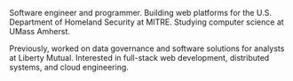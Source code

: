 Software engineer and programmer. Building web platforms for the U.S. Department of Homeland Security at MITRE. Studying computer science at UMass Amherst.

Previously, worked on data governance and software solutions for analysts at Liberty Mutual. Interested in full-stack web development, distributed systems, and cloud engineering.
